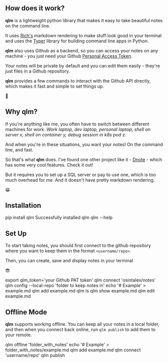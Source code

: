 
## How does it work?

**qlm** is a lightweight python library that makes it easy to take beautiful notes on the command line.

It uses [Rich's](https://rich.readthedocs.io/en/stable/introduction.html) markdown rendering to make stuff look good in
your  terminal and uses the [Typer](https://github.com/tiangolo/typer) library for building command line apps in Python.

**qlm** also uses Github as a backend, so you can access your notes on any machine - you just need your Github
[Personal Access Token](https://docs.github.com/en/authentication/keeping-your-account-and-data-secure/creating-a-personal-access-token).

Your notes will be private by default and you can edit them easily - they're just files in a Github repository.

**qlm** provides a few commands to interact with the Github API directly, which makes it fast and simple to set things
up.

:rocket:

## Why **qlm**?

If you're anything like me, you often have to switch between different machines for work. _Work laptop, dev laptop,
personal laptop, shell on server x, shell on container y, debug session in k8s pod z_.

And when you're in these situations, you want your notes! On the command line, and fast.

So that's what **qlm** does. I've found one other project like it - [Dnote](https://www.getdnote.com/) - which has some
very cool features. Check it out!

But it requires you to set up a SQL server or pay to use one, which is too much overhead for me. And it doesn't have
pretty markdown rendering.

:grin:

## Installation

<div id="termynal" data-termynal>
    <span data-ty="input">pip install qlm</span>
    <span data-ty="progress" data-ty-progressChar="·"></span>
    <span data-ty>Successfully installed qlm</span>
    <span data-ty="input">qlm --help</span>
</div>

## Set Up

To start taking notes, you should first connect to the github repository where you want to keep
them in the format `<username/repo>`.

Then, you can create, save and display notes in your terminal

:sunglasses:

<div id="termynal" data-termynal>
    <span data-ty="input">export qlm_token='your Github PAT token'</span>
    <span data-ty="input">qlm connect 'osintalex/notes'</span>
    <span data-ty="input">qlm config --local-repo 'folder to keep notes in'</span>
    <span data-ty="input">echo '# Example' > example.md</span>
    <span data-ty="input">qlm add example.md</span>
    <span data-ty="input">qlm ls</span>
    <span data-ty="input">qlm show example.md</span>
    <span data-ty="input">qlm edit example.md</span>
</div>


## Offline Mode

**qlm** supports working offline. You can keep all your notes in a local folder, and then when you connect back online,
run `qlm publish` to add them to your remote.

<div id="termynal" data-termynal>
    <span data-ty="input">qlm offline 'folder_with_notes'</span>
    <span data-ty="input">echo '# Example' > folder_with_notes/example.md</span>
    <span data-ty="input">qlm add example.md</span>
    <span data-ty="input">qlm connect 'username/repo'</span>
    <span data-ty="input">qlm publish</span>
</div>
